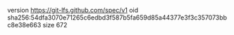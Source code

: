 version https://git-lfs.github.com/spec/v1
oid sha256:54dfa3070e71265c6edbd3f587b5fa659d85a44377e3f3c357073bbc8e38e663
size 672
